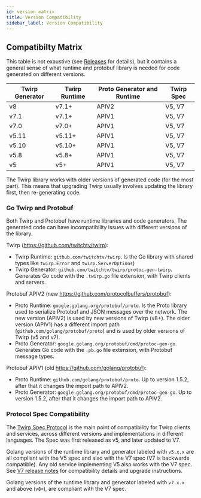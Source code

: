 ```yaml
---
id: version_matrix
title: Version Compatibility
sidebar_label: Version Compatibility
---
```


## Compatibilty Matrix

This table is not exaustive (see [Releases](https://github.com/twitchtv/twirp/releases) for details), but it contains a general sense of what runtime and protobuf library is needed for code generated on different versions.


| Twirp Generator  | Twirp Runtime | Proto Generator and Runtime | Twirp Spec |
| ---------------- |---------------| --------------------------- | ---------- |
| v8               | v7.1+         | APIV2                       | V5, V7     |
| v7.1             | v7.1+         | APIV1                       | V5, V7     |
| v7.0             | v7.0+         | APIV1                       | V5, V7     |
| v5.11            | v5.11+        | APIV1                       | V5, V7     |
| v5.10            | v5.10+        | APIV1                       | V5, V7     |
| v5.8             | v5.8+         | APIV1                       | V5, V7     |
| v5               | v5+           | APIV1                       | V5, V7     |

The Twirp library works with older versions of generated code (for the most part). This means that upgrading Twirp usually involves updating the library first, then re-generating code.


### Go Twirp and Protobuf

Both Twirp and Protobuf have runtime libraries and code generators. The generated code can have incompatibility issues with different versions of the library.

Twirp (https://github.com/twitchtv/twirp):

 * Twirp Runtime: `github.com/twitchtv/twirp`. Is the Go library with shared types like `twirp.Error` and `twirp.ServerOptions`)
 * Twirp Generator: `github.com/twitchtv/twirp/protoc-gen-twirp`. Generates Go code with the `.twirp.go` file extension, with Twirp clients and servers.

Protobuf APIV2 (new https://github.com/protocolbuffers/protobuf):

 * Proto Runtime: `google.golang.org/protobuf/proto`. Is the Proto library used to serialize Protobuf and JSON messages over the network. The new version (APIV2) is used by new versions of Twirp (v8+). The older version (APIV1) has a different import path (`github.com/golang/protobuf/proto`) and is used by older versions of Twirp (v5 and v7).
 * Proto Generator: `google.golang.org/protobuf/cmd/protoc-gen-go`. Generates Go code with the `.pb.go` file extension, with Protobuf message types.

Protobuf APIV1 (old https://github.com/golang/protobuf):

  * Proto Runtime: `github.com/golang/protobuf/proto`. Up to version 1.5.2, after that it changes the import path to APIV2.
  * Proto Generator: `google.golang.org/protobuf/cmd/protoc-gen-go`. Up to version 1.5.2, after that it changes the import path to APIV2.


### Protocol Spec Compatibility

The [Twirp Spec Protocol](https://twitchtv.github.io/twirp/docs/spec_v7.html) is the main point of compatibility for Twirp clients and services, across different versions and implementations in different languages. The Spec was first released as v5, and later updated to V7.

Golang versions of the runtime library and generator labeled with `v5.x.x` are all compliant with the V5 spec and also with the V7 spec (V7 is backwards compatible). Any old service implementing V5 also works with the V7 spec. See [V7 release notes](https://github.com/twitchtv/twirp/releases/tag/v7.0.0) for compatibility details and upgrade instructions.

Golang versions of the runtime library and generator labeled with `v7.x.x` and above (`v8+`), are compliant with the V7 spec.


